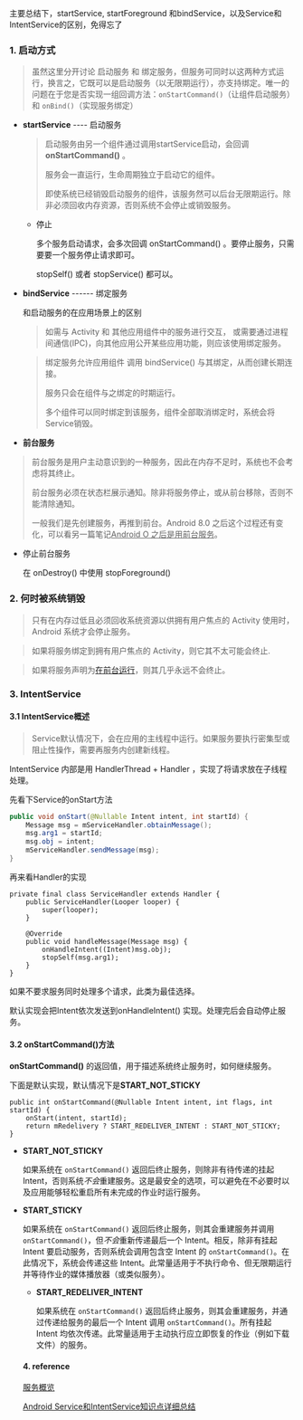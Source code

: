 主要总结下，startService, startForeground 和bindService，以及Service和IntentService的区别，免得忘了

### 1. 启动方式



> 虽然这里分开讨论 启动服务 和 绑定服务，但服务可同时以这两种方式运行，换言之，它既可以是启动服务（以无限期运行），亦支持绑定。唯一的问题在于您是否实现一组回调方法：`onStartCommand()`（让组件启动服务）和 `onBind()`（实现服务绑定） 



- **startService** ---- 启动服务

  > 启动服务由另一个组件通过调用startService启动，会回调 **onStartCommand()** 。
  >
  > 服务会一直运行，生命周期独立于启动它的组件。
  >
  > 即使系统已经销毁启动服务的组件，该服务然可以后台无限期运行。除非必须回收内存资源，否则系统不会停止或销毁服务。

  - 停止

    多个服务启动请求，会多次回调 onStartCommand() 。要停止服务，只需要要一个服务停止请求即可。

    stopSelf() 或者 stopService() 都可以。

- **bindService** ------ 绑定服务

  和启动服务的在应用场景上的区别

  > 如需与 Activity 和 其他应用组件中的服务进行交互， 或需要通过进程间通信(IPC)，向其他应用公开某些应用功能，则应该使用绑定服务。

  

  > 绑定服务允许应用组件 调用 bindService() 与其绑定，从而创建长期连接。
  >
  > 服务只会在组件与之绑定的时期运行。
  >
  > 多个组件可以同时绑定到该服务，组件全部取消绑定时，系统会将Service销毁。

-  **前台服务**

  > 前台服务是用户主动意识到的一种服务，因此在内存不足时，系统也不会考虑将其终止。
  >
  > 前台服务必须在状态栏展示通知。除非将服务停止，或从前台移除，否则不能清除通知。
  >
  > 一般我们是先创建服务，再推到前台。Android 8.0 之后这个过程还有变化，可以看另一篇笔记<u>Android O 之后是用前台服务</u>。
  
  - 停止前台服务
  
    在 onDestroy() 中使用 stopForeground()
  
  
  
  ### 2. 何时被系统销毁
  
  > 只有在内存过低且必须回收系统资源以供拥有用户焦点的 Activity 使用时，Android 系统才会停止服务。
  
  
  
  > 如果将服务绑定到拥有用户焦点的 Activity，则它其不太可能会终止.
  
  
  
  > 如果将服务声明为[在前台运行](https://developer.android.com/guide/components/services?hl=zh-cn#Foreground)，则其几乎永远不会终止。
  
  
  
  ### 3. IntentService
  
  #### 3.1 IntentService概述
  
  > Service默认情况下，会在应用的主线程中运行。如果服务要执行密集型或阻止性操作，需要再服务内创建新线程。
  
  IntentService 内部是用 HandlerThread + Handler ，实现了将请求放在子线程处理。
  
  先看下Service的onStart方法
  
  ```java
  public void onStart(@Nullable Intent intent, int startId) {
      Message msg = mServiceHandler.obtainMessage();
      msg.arg1 = startId;
      msg.obj = intent;
      mServiceHandler.sendMessage(msg);
  }
  ```
  
  再来看Handler的实现
  
  ```
  private final class ServiceHandler extends Handler {
      public ServiceHandler(Looper looper) {
          super(looper);
      }
  
      @Override
      public void handleMessage(Message msg) {
          onHandleIntent((Intent)msg.obj);
          stopSelf(msg.arg1);
      }
  }
  ```
  
  如果不要求服务同时处理多个请求，此类为最佳选择。
  
  默认实现会把Intent依次发送到onHandleIntent() 实现。处理完后会自动停止服务。
  
  
  
  #### 3.2 onStartCommand()方法
  
  **onStartCommand()** 的返回值，用于描述系统终止服务时，如何继续服务。
  
  下面是默认实现，默认情况下是**START_NOT_STICKY**
  
  ```
  public int onStartCommand(@Nullable Intent intent, int flags, int startId) {
      onStart(intent, startId);
      return mRedelivery ? START_REDELIVER_INTENT : START_NOT_STICKY;
  }
  ```
  
  - **START_NOT_STICKY**
  
    如果系统在 `onStartCommand()` 返回后终止服务，则除非有待传递的挂起 Intent，否则系统*不会*重建服务。这是最安全的选项，可以避免在不必要时以及应用能够轻松重启所有未完成的作业时运行服务。
    
- **START_STICKY**
  
    如果系统在 `onStartCommand()` 返回后终止服务，则其会重建服务并调用 `onStartCommand()`，但*不会*重新传递最后一个 Intent。相反，除非有挂起 Intent 要启动服务，否则系统会调用包含空 Intent 的 `onStartCommand()`。在此情况下，系统会传递这些 Intent。此常量适用于不执行命令、但无限期运行并等待作业的媒体播放器（或类似服务）。

  - **START_REDELIVER_INTENT**
  
    如果系统在 `onStartCommand()` 返回后终止服务，则其会重建服务，并通过传递给服务的最后一个 Intent 调用 `onStartCommand()`。所有挂起 Intent 均依次传递。此常量适用于主动执行应立即恢复的作业（例如下载文件）的服务。
  
  #### 4. reference
  
  [服务概览](https://developer.android.com/guide/components/services?hl=zh-cn)
  
  [Android Service和IntentService知识点详细总结](https://juejin.im/post/5914431944d904006c3fae59#heading-0)

